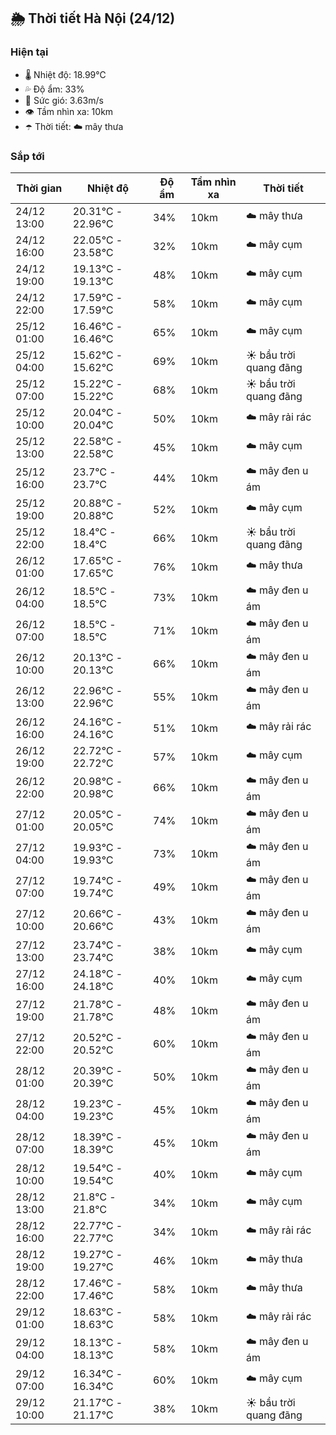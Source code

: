 ## 🌦️ Thời tiết Hà Nội (24/12)

### Hiện tại

- 🌡️ Nhiệt độ: 18.99℃
- 💦 Độ ẩm: 33%
- 💨 Sức gió: 3.63m/s
- 👁️ Tầm nhìn xa: 10km
- ☂️ Thời tiết: ☁️ mây thưa

### Sắp tới

| Thời gian | Nhiệt độ | Độ ẩm | Tầm nhìn xa | Thời tiết |
| --- | --- | --- | --- | --- |
| 24/12 13:00 | 20.31℃ - 22.96℃ | 34% | 10km | ☁️ mây thưa |
| 24/12 16:00 | 22.05℃ - 23.58℃ | 32% | 10km | ☁️ mây cụm |
| 24/12 19:00 | 19.13℃ - 19.13℃ | 48% | 10km | ☁️ mây cụm |
| 24/12 22:00 | 17.59℃ - 17.59℃ | 58% | 10km | ☁️ mây cụm |
| 25/12 01:00 | 16.46℃ - 16.46℃ | 65% | 10km | ☁️ mây cụm |
| 25/12 04:00 | 15.62℃ - 15.62℃ | 69% | 10km | ☀️ bầu trời quang đãng |
| 25/12 07:00 | 15.22℃ - 15.22℃ | 68% | 10km | ☀️ bầu trời quang đãng |
| 25/12 10:00 | 20.04℃ - 20.04℃ | 50% | 10km | ☁️ mây rải rác |
| 25/12 13:00 | 22.58℃ - 22.58℃ | 45% | 10km | ☁️ mây cụm |
| 25/12 16:00 | 23.7℃ - 23.7℃ | 44% | 10km | ☁️ mây đen u ám |
| 25/12 19:00 | 20.88℃ - 20.88℃ | 52% | 10km | ☁️ mây cụm |
| 25/12 22:00 | 18.4℃ - 18.4℃ | 66% | 10km | ☀️ bầu trời quang đãng |
| 26/12 01:00 | 17.65℃ - 17.65℃ | 76% | 10km | ☁️ mây thưa |
| 26/12 04:00 | 18.5℃ - 18.5℃ | 73% | 10km | ☁️ mây đen u ám |
| 26/12 07:00 | 18.5℃ - 18.5℃ | 71% | 10km | ☁️ mây đen u ám |
| 26/12 10:00 | 20.13℃ - 20.13℃ | 66% | 10km | ☁️ mây đen u ám |
| 26/12 13:00 | 22.96℃ - 22.96℃ | 55% | 10km | ☁️ mây đen u ám |
| 26/12 16:00 | 24.16℃ - 24.16℃ | 51% | 10km | ☁️ mây rải rác |
| 26/12 19:00 | 22.72℃ - 22.72℃ | 57% | 10km | ☁️ mây cụm |
| 26/12 22:00 | 20.98℃ - 20.98℃ | 66% | 10km | ☁️ mây đen u ám |
| 27/12 01:00 | 20.05℃ - 20.05℃ | 74% | 10km | ☁️ mây đen u ám |
| 27/12 04:00 | 19.93℃ - 19.93℃ | 73% | 10km | ☁️ mây đen u ám |
| 27/12 07:00 | 19.74℃ - 19.74℃ | 49% | 10km | ☁️ mây đen u ám |
| 27/12 10:00 | 20.66℃ - 20.66℃ | 43% | 10km | ☁️ mây đen u ám |
| 27/12 13:00 | 23.74℃ - 23.74℃ | 38% | 10km | ☁️ mây cụm |
| 27/12 16:00 | 24.18℃ - 24.18℃ | 40% | 10km | ☁️ mây cụm |
| 27/12 19:00 | 21.78℃ - 21.78℃ | 48% | 10km | ☁️ mây đen u ám |
| 27/12 22:00 | 20.52℃ - 20.52℃ | 60% | 10km | ☁️ mây đen u ám |
| 28/12 01:00 | 20.39℃ - 20.39℃ | 50% | 10km | ☁️ mây đen u ám |
| 28/12 04:00 | 19.23℃ - 19.23℃ | 45% | 10km | ☁️ mây đen u ám |
| 28/12 07:00 | 18.39℃ - 18.39℃ | 45% | 10km | ☁️ mây đen u ám |
| 28/12 10:00 | 19.54℃ - 19.54℃ | 40% | 10km | ☁️ mây cụm |
| 28/12 13:00 | 21.8℃ - 21.8℃ | 34% | 10km | ☁️ mây cụm |
| 28/12 16:00 | 22.77℃ - 22.77℃ | 34% | 10km | ☁️ mây rải rác |
| 28/12 19:00 | 19.27℃ - 19.27℃ | 46% | 10km | ☁️ mây thưa |
| 28/12 22:00 | 17.46℃ - 17.46℃ | 58% | 10km | ☁️ mây thưa |
| 29/12 01:00 | 18.63℃ - 18.63℃ | 58% | 10km | ☁️ mây rải rác |
| 29/12 04:00 | 18.13℃ - 18.13℃ | 58% | 10km | ☁️ mây đen u ám |
| 29/12 07:00 | 16.34℃ - 16.34℃ | 60% | 10km | ☁️ mây cụm |
| 29/12 10:00 | 21.17℃ - 21.17℃ | 38% | 10km | ☀️ bầu trời quang đãng |
